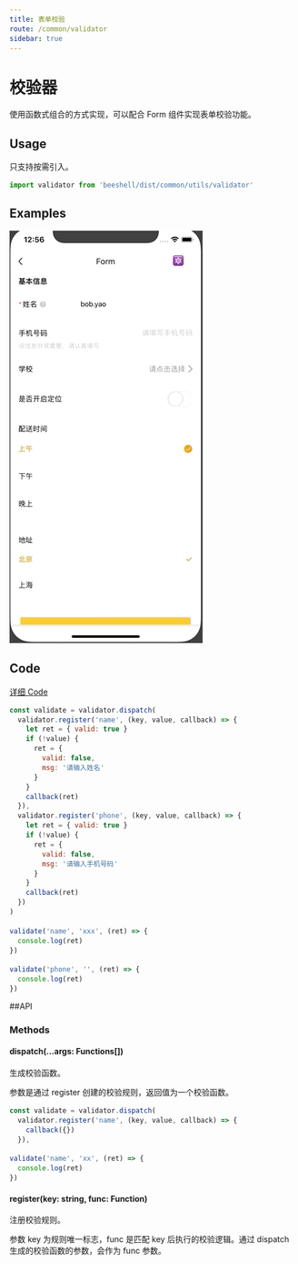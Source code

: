 ```yaml
---
title: 表单校验
route: /common/validator
sidebar: true
---
```


# 校验器

使用函数式组合的方式实现，可以配合 Form 组件实现表单校验功能。

## Usage

只支持按需引入。

```js
import validator from 'beeshell/dist/common/utils/validator'
```

## Examples

![image](../images/common/validator/1.gif)

## Code
[详细 Code](https://github.com/Meituan-Dianping/beeshell/tree/master/examples/Form/index.tsx)

```js
const validate = validator.dispatch(
  validator.register('name', (key, value, callback) => {
    let ret = { valid: true }
    if (!value) {
      ret = {
        valid: false,
        msg: '请输入姓名'
      }
    }
    callback(ret)
  }),
  validator.register('phone', (key, value, callback) => {
    let ret = { valid: true }
    if (!value) {
      ret = {
        valid: false,
        msg: '请输入手机号码'
      }
    }
    callback(ret)
  })
)

validate('name', 'xxx', (ret) => {
  console.log(ret)
})

validate('phone', '', (ret) => {
  console.log(ret)
})

```

##API

### Methods

#### dispatch(...args: Functions[])

生成校验函数。

参数是通过 register 创建的校验规则，返回值为一个校验函数。

```js
const validate = validator.dispatch(
  validator.register('name', (key, value, callback) => {
    callback({})
  }),

validate('name', 'xx', (ret) => {
  console.log(ret)
})
```

#### register(key: string, func: Function)

注册校验规则。

参数 key 为规则唯一标志，func 是匹配 key 后执行的校验逻辑。通过 dispatch 生成的校验函数的参数，会作为 func 参数。